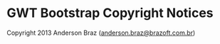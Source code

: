 GWT Bootstrap Copyright Notices 
==========================

Copyright 2013 Anderson Braz (anderson.braz@brazoft.com.br)


